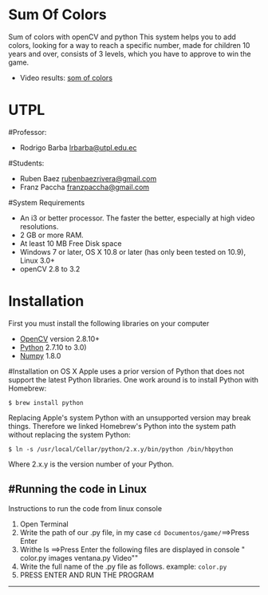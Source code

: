 # Sum Of Colors
Sum of colors with openCV and python
 This system helps you to add colors, looking for a way to reach a specific number, made for children 10 years and over, consists of 3 levels, which you have to approve to win the game.
 - Video results: [som of colors ](https://www.youtube.com/)
 
# UTPL

#Professor:
- Rodrigo Barba        [lrbarba@utpl.edu.ec](mailto:lrbarba@utpl.edu.ec)

#Students:
- Ruben Baez       [rubenbaezrivera@gmail.com](https://mail.google.com/mail/?tab=wm#inbox)
- Franz Paccha       [franzpaccha@gmail.com](https://mail.google.com/mail/?tab=wm#inbox)

#System Requirements
- An i3 or better processor. The faster the better, especially at high video resolutions.
- 2 GB or more RAM.
- At least 10 MB Free Disk space
- Windows 7 or later, OS X 10.8 or later (has only been tested on 10.9), Linux 3.0+
- openCV 2.8 to 3.2

# Installation
First you must install the following libraries on your computer

   - [OpenCV](http://opencv.org/) version 2.8.10+ 
   - [Python](https://www.python.org/) 2.7.10 to 3.0) 
   - [Numpy](http://www.numpy.org/) 1.8.0 

#Installation on OS X
Apple uses a prior version of Python that does not support the latest Python libraries. One work around is to install Python with Homebrew:

`$ brew install python`

Replacing Apple's system Python with an unsupported version may break things. Therefore we linked Homebrew's Python into the system path without replacing the system Python:

`$ ln -s /usr/local/Cellar/python/2.x.y/bin/python /bin/hbpython`

Where 2.x.y is the version number of your Python.

#Running the code in Linux
------------
Instructions to run the code from linux console

1.  Open Terminal 
2.  Write the path of our .py file, in my case `cd Documentos/game/`==>Press Enter
3.  Writhe ls ==>Press Enter the following files are displayed in console " color.py  images  ventana.py  Video""
4.  Write the full name of the .py file as follows.                                                                       example: `color.py`
5.  PRESS ENTER AND RUN THE PROGRAM


------------
